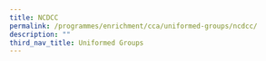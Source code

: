 ```yaml
---
title: NCDCC
permalink: /programmes/enrichment/cca/uniformed-groups/ncdcc/
description: ""
third_nav_title: Uniformed Groups
---
```

